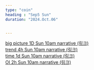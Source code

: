 ```yaml
---
type: "coin"
heading : "Sep5 Sun"
duration: "2024.Oct.06"


---
```

 


[big picture 1D Sun 10am narrative (링크)](/todo/images/big-2024-10-06-10AM.png)  
[trend 4h Sun 10am narrative (링크)](/todo/images/trend-2024-10-06-10AM.png)  
[time 1d Sun 10am narrative (링크)](/todo/images/time-2024-10-06-10AM.png)  
[OI 2h Sun 10am narrative (링크)](/todo/images/OI-2024-10-06-10AM.png)    




